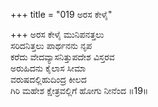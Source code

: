 +++
title = "019 ಅರಸ ಕೇಳೈ"

+++
ಅರಸ ಕೇಳೈ ಮುನಿಪನತ್ತಲು   
ಸರಿದನಿತ್ತಲು ಪಾರ್ಥನನು ನೃಪ  
ಕರೆದು ವೇದವ್ಯಾಸನಿತ್ತುಪದೇಶ ವಿಸ್ತರವ   
ಅರುಹಿದನು ಕೈಲಾಸ ಸೀಮಾ  
ವರುಷದಲ್ಲಿಹುದಿಂದ್ರ ಕೀಲದ  
ಗಿರಿ ಮಹೇಶ ಕ್ಷೇತ್ರವಲ್ಲಿಗೆ ಹೋಗು ನೀನೆಂದ      ॥19॥